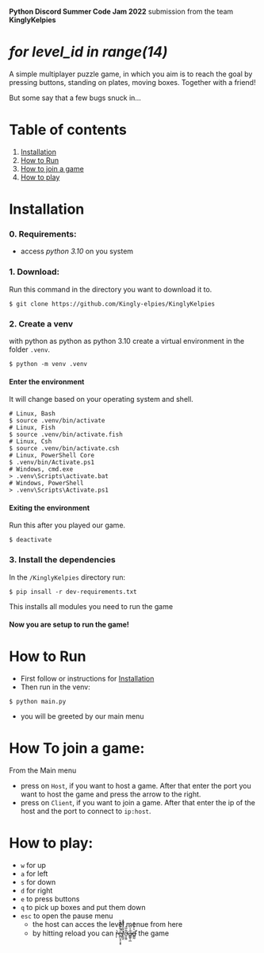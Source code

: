 **Python Discord Summer Code Jam 2022** submission from the team **KinglyKelpies**
# *for level_id in range(14)*
A simple multiplayer puzzle game, 
in which you aim is to reach the goal by pressing buttons, standing on plates, moving boxes.
Together with a friend!

But some say that a few bugs snuck in...

# Table of contents
1. [Installation](https://github.com/Kingly-elpies/KinglyKelpies/blob/read-me-update/README.md#installation)
2. [How to Run](https://github.com/Kingly-elpies/KinglyKelpies/blob/read-me-update/README.md#how-to-run)
3. [How to join a game](https://github.com/Kingly-elpies/KinglyKelpies/blob/read-me-update/README.md#how-to-join-a-game)
4. [How to play](https://github.com/Kingly-elpies/KinglyKelpies/blob/read-me-update/README.md#how-to-play)


# Installation
### 0. Requirements:
   - access *python 3.10* on you system

### 1. Download:
   Run this command in the directory you want to download it to.
   ```shell
   $ git clone https://github.com/Kingly-elpies/KinglyKelpies
   ```
 
### 2. Create a venv
  with python as python as python 3.10 create a virtual environment in the folder `.venv`.
  ```shell
  $ python -m venv .venv
  ```

  #### Enter the environment
  It will change based on your operating system and shell.
  ```shell
  # Linux, Bash
  $ source .venv/bin/activate
  # Linux, Fish
  $ source .venv/bin/activate.fish
  # Linux, Csh
  $ source .venv/bin/activate.csh
  # Linux, PowerShell Core
  $ .venv/bin/Activate.ps1
  # Windows, cmd.exe
  > .venv\Scripts\activate.bat
  # Windows, PowerShell
  > .venv\Scripts\Activate.ps1
  ```

  #### Exiting the environment 
  Run this after you played our game.
  ```shell
  $ deactivate
  ```

### 3. Install the dependencies
  In the `/KinglyKelpies` directory run:
  ```shell
  $ pip insall -r dev-requirements.txt
  ```
  This installs all modules you need to run the game

#### Now you are setup to run the game!
  
# How to Run
  - First follow or instructions for [Installation](https://github.com/Kingly-elpies/KinglyKelpies/edit/read-me-update/README.md#installation)
  - Then run in the venv:
  ```shell
  $ python main.py
  ```  
  - you will be greeted by our main menu
  
# How To join a game:
From the Main menu
- press on `Host`, if you want to host a game. After that enter the port you want to host the game and press the arrow to the right.
- press on `Client`, if you want to join a game. After that enter the ip of the host and the port to connect to `ip:host`.

# How to play:
   - `w` for up   
   - `a` for left
   - `s` for down  
   - `d` for right
   - `e` to press buttons
   - `q` to pick up boxes and put them down
   - `esc` to open the pause menu
      - the host can acces the level menue from here
      - by hitting reload you can r̵͎̀e̷̪̤̟̠͓̥͑͋̓́͊̀̚ḻ̸̰̯̏̑͛̂̎̄̽͘ơ̶̮̼̯͋̅͛å̴͇͍̩̲̍̈́͘d̶͇̰͐̓͑͒̕ the game
